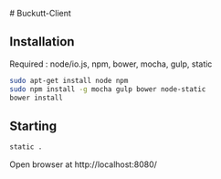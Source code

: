 # Buckutt-Client

## Installation

Required : node/io.js, npm, bower, mocha, gulp, static

```sh
sudo apt-get install node npm
sudo npm install -g mocha gulp bower node-static
bower install
```

## Starting

```sh
static .
```

Open browser at http://localhost:8080/
